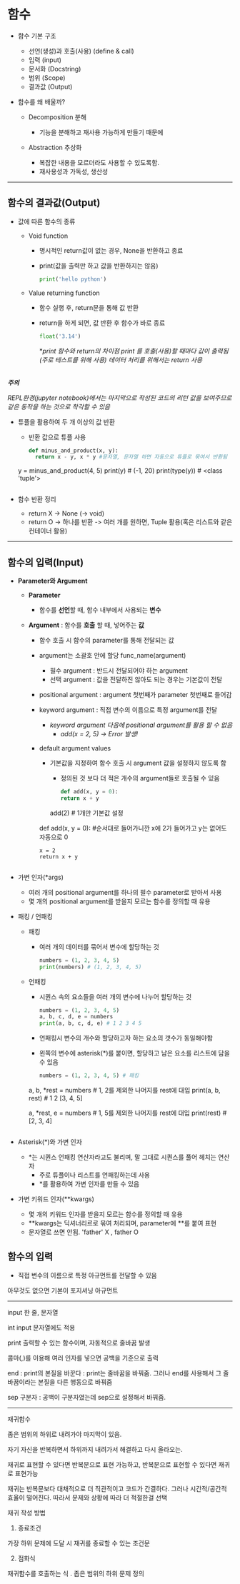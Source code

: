 
# 함수

- 함수 기본 구조
  
  - 선언(생성)과 호출(사용) (define & call)
  - 입력 (input)
  - 문서화 (Docstring)
  - 범위 (Scope)
  - 결과값 (Output)

- 함수를 왜 배울까?
  
  - Decomposition 분해
    
    - 기능을 분해하고 재사용 가능하게 만들기 때문에
  
  - Abstraction 추상화
    
    - 복잡한 내용을 모르더라도 사용할 수 있도록함.
    - 재사용성과 가독성, 생산성

--------

## 함수의 결과값(Output)

- 값에 따른 함수의 종류
  
  - Void function
    
    - 명시적인 return값이 없는 경우, None을 반환하고 종료
    - print(값을 출력만 하고 값을 반환하지는 않음)
      
      ```python
      print('hello python')
      ```
  
  - Value returning function
    
    - 함수 실행 후, return문을 통해 값 반환
    - return을 하게 되면, 값 반환 후 함수가 바로 종료
      
      ```python
      float('3.14')
      ```
      
      **print 함수와 return의 차이점*
      *print 를 호출(사용)할 때마다 값이 출력됨(주로 테스트를 위해 사용)*
      *데이터 처리를 위해서는 return 사용*
      <br/><br/>

***주의***

 *REPL환경(jupyter notebook)에서는 마지막으로 작성된 코드의 리턴 값을 보여주므로 같은 동작을 하는 것으로 착각할 수 있음*

- 튜플을 활용하여 두 개 이상의 값 반환
  
  - 반환 값으로 튜플 사용
    
    ```python
    def minus_and_product(x, y):
      return x - y, x * y #문자열, 문자열 하면 자동으로 튜플로 묶여서 반환됨
    ```
  
  y = minus_and_product(4, 5)
  print(y) # (-1, 20)
  print(type(y)) # <class 'tuple'>
  
  ```
  
  ```

- 함수 반환 정리
  
  - return X -> None (-> void)
  - return O -> 하나를 반환 -> 여러 개를 원하면, Tuple 활용(혹은 리스트와 같은 컨테이너 활용)

--------

## 함수의 입력(Input)

- **Parameter와 Argument**
  
  - **Parameter**
    
    - 함수를 **선언**할 때, 함수 내부에서 사용되는 **변수**
  
  - **Argument** : 함수를 **호출** 할 때, 넣어주는 **값**
    
    - 함수 호출 시 함수의 parameter를 통해 전달되는 값
    
    - argument는 소괄호 안에 할당 func_name(argument)
      
      - 필수 argument : 반드시 전달되어야 하는 argument
      - 선택 argument : 값을 전달하진 않아도 되는 경우는 기본값이 전달
    
    - positional argument : argument 첫번째가 parameter 첫번째로 들어감
    
    - keyword argument : 직접 변수의 이름으로 특정 argument를 전달
      
      - *keyword argument 다음에 positional argument를 활용 할 수 없음*
        - *add(x = 2, 5) -> Error 발생!*
    
    - default argument values
      
      - 기본값을 지정하여 함수 호출 시 argument 값을 설정하지 않도록 함
        
        - 정의된 것 보다 더 적은 개수의 argument들로 호출될 수 있음
          
          ```python
          def add(x, y = 0):
          return x + y
          ```
        
        add(2) # 1개만 기본값 설정
      
      def add(x, y = 0): #순서대로 들어가니깐 x에 2가 들어가고 y는 없어도 자동으로 0
      
          x = 2
          return x + y
      
      ```
      
      ```

- 가변 인자(*args)
  
  - 여러 개의 positional argument를 하나의 필수 parameter로 받아서 사용
  - 몇 개의 positional argument를 받을지 모르는 함수를 정의할 때 유용

- 패킹 / 언패킹
  
  - 패킹
    
    - 여러 개의 데이터를 묶어서 변수에 할당하는 것
      
      ```python
      numbers = (1, 2, 3, 4, 5)
      print(numbers) # (1, 2, 3, 4, 5)
      ```
  
  - 언패킹
    
    - 시퀀스 속의 요소들을 여러 개의 변수에 나누어 할당하는 것
      
      ```python
      numbers = (1, 2, 3, 4, 5)
      a, b, c, d, e = numbers
      print(a, b, c, d, e) # 1 2 3 4 5
      ```
    - 언패킹시 변수의 개수와 할당하고자 하는 요소의 갯수가 동일해야함
    - 왼쪽의 변수에 asterisk(*)를 붙이면, 할당하고 남은 요소를 리스트에 담을 수 있음
      
      ```python
      numbers = (1, 2, 3, 4, 5) # 패킹
      ```
    
    a, b, *rest = numbers # 1, 2를 제외한 나머지를 rest에 대입
    print(a, b, rest) # 1 2 [3, 4, 5]
    
    a, *rest, e = numbers # 1, 5를 제외한 나머지를 rest에 대입
    print(rest) # [2, 3, 4]
    
    ```
    
    ```

- Asterisk(*)와 가변 인자
  
  - *는 시퀀스 언패킹 연산자라고도 불리며, 말 그대로 시퀀스를 풀어 헤치는 연산자
    - 주로 튜플이나 리스트를 언패킹하는데 사용
    - *를 활용하여 가변 인자를 만들 수 있음

- 가변 키워드 인자(**kwargs)
  
  - 몇 개의 키워드 인자를 받을지 모르는 함수를 정의할 때 유용
  - **kwargs는 딕셔너리르로 묶여 처리되며, parameter에 **를 붙여 표현
  - 문자열로 쓰면 안됨. 'father' X , father O

## 함수의 입력

- 직접 변수의 이름으로 특정 아규먼트를 전달할 수 있음

아무것도  없으면 기본이 포지셔닝 아규먼트

--------------------------------

input  한 줄, 문자열

int input 문자열에도 적용

print 출력할 수 있는 함수이며, 자동적으로 줄바꿈 발생

콤마(,)를 이용해 여러 인자를 넣으면 공백을 기준으로 출력

end : print의 본질을 바꾼다 : print는 줄바꿈을 바꿔줌. 그러나 end를 사용해서 그 줄바꿈이라는 본질을 다른 행동으로 바꿔줌

sep 구분자 : 공백이 구분자였는데 sep으로 설정해서 바꿔줌.

---

재귀함수

좁은 범위의 하위로 내려가야 마지막이 있음.

자기 자신을 반복하면서 하위까지 내려가서 해결하고 다시 올라오는.

재귀로 표현할 수 있다면 반복문으로 표현 가능하고, 반복문으로 표현할 수 있다면 재귀로 표현가능

재귀는 반복문보다 대채적으로 더 직관적이고 코드가 간결하다. 그러나 시간적/공간적 효율이 떨어진다. 따라서 문제와 상황에 따라 더 적절한걸 선택

재귀 작성 방법

1. 종료조건

가장 하위 문제에 도달 시 재귀를 종료할 수 있는 조건문

2. 점화식

재귀함수를 호출하는 식 . 좁은 범위의 하위 문제 정의